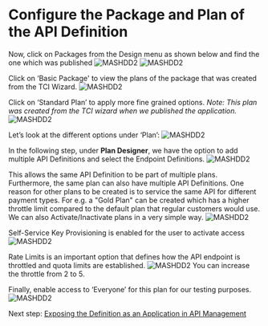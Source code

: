 # Configure the Package and Plan of the API Definition
Now, click on Packages from the Design menu as shown below and find the one which was published
![MASHDD2](/images/mashdd2/1.png)
![MASHDD2](/images/mashdd2/2.png)


Click on ‘Basic Package' to view the plans of the package that was created from the TCI Wizard.
![MASHDD2](/images/mashdd2/3.png)

Click on ‘Standard Plan’ to apply more fine grained options.
*Note: This plan was created from the TCI wizard when we published the application.*
![MASHDD2](/images/mashdd2/5.png)

Let’s look at the different options under ‘Plan’:
![MASHDD2](/images/mashdd2/6.png)

In the following step, under **Plan Designer**, we have the option to add multiple API Definitions and select the Endpoint Definitions.
![MASHDD2](/images/mashdd2/7.png)

This allows the same API Definition to be part of multiple plans. Furthermore, the same plan can also have multiple API Definitions.
One reason for other plans to be created is to service the same API for different payment types.
For e.g. a "Gold Plan" can be created which has a higher throttle limit compared to the default plan that regular customers would use.
We can also Activate/Inactivate plans in a very simple way.
![MASHDD2](/images/mashdd2/8.png)

Self-Service Key Provisioning is enabled for the user to activate access
![MASHDD2](/images/mashdd2/9.png)

Rate Limits is an important option that defines how the API endpoint is throttled and quota limits are established.
![MASHDD2](/images/mashdd2/10.png)
You can increase the throttle from 2 to 5.

Finally, enable access to ‘Everyone’ for this plan for our testing purposes.
![MASHDD2](/images/mashdd2/11.png)


Next step: [Exposing the Definition as an Application in API Management](10.mashdd_3.md)
